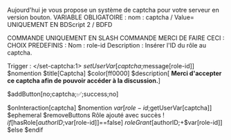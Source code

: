 Aujourd'hui je vous propose un système de captcha pour votre serveur en version bouton.
VARIABLE OBLIGATOIRE : nom : captcha / Value=
UNIQUEMENT EN BDScript 2 / BDFD

COMMANDE UNIQUEMENT EN SLASH COMMANDE
MERCI DE FAIRE CECI :
CHOIX PREDEFINIS :
Nom : role-id
Description : Insérer l'ID du rôle au captcha.


Trigger : </set-captcha:1>
$setUserVar[captcha;$message[role-id]]
$nomention
$title[Captcha]
$color[ff0000]
$description[
__**Merci d'accepter ce captcha afin de pouvoir accéder à la discussion.**__]

$addButton[no;captcha;✅️;success;no]


$onInteraction[captcha]
$nomention
$var[role-id;$getUserVar[captcha]]
$ephemeral
$removeButtons
Rôle ajouté avec succès !
$if[$hasRole[$authorID;$var[role-id]]==false]
$roleGrant[$authorID;+$var[role-id]]
$else
$endif
